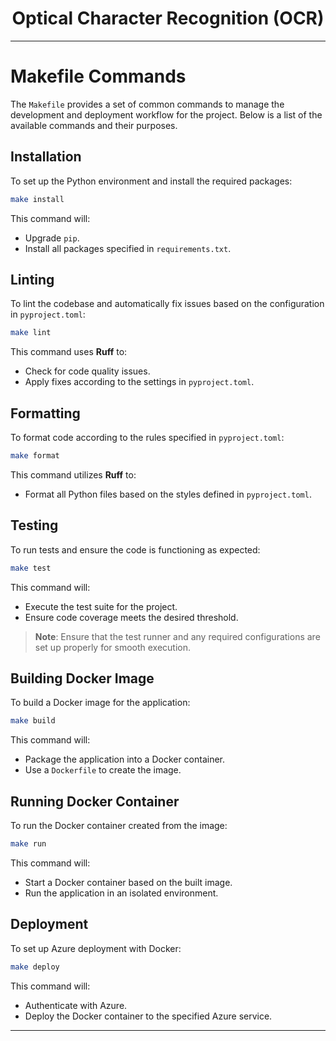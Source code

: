 <h1> <center>Optical Character Recognition (OCR)</center> </h1>

---

# Makefile Commands

The `Makefile` provides a set of common commands to manage the development and deployment workflow for the project. Below is a list of the available commands and their purposes.

## Installation
To set up the Python environment and install the required packages:

```bash
make install
```

This command will:
- Upgrade `pip`.
- Install all packages specified in `requirements.txt`.

## Linting
To lint the codebase and automatically fix issues based on the configuration in `pyproject.toml`:

```bash
make lint
```

This command uses **Ruff** to:
- Check for code quality issues.
- Apply fixes according to the settings in `pyproject.toml`.

## Formatting
To format code according to the rules specified in `pyproject.toml`:

```bash
make format
```

This command utilizes **Ruff** to:
- Format all Python files based on the styles defined in `pyproject.toml`.

## Testing
To run tests and ensure the code is functioning as expected:

```bash
make test
```

This command will:
- Execute the test suite for the project.
- Ensure code coverage meets the desired threshold.

> **Note**: Ensure that the test runner and any required configurations are set up properly for smooth execution.

## Building Docker Image
To build a Docker image for the application:

```bash
make build
```

This command will:
- Package the application into a Docker container.
- Use a `Dockerfile` to create the image.

## Running Docker Container
To run the Docker container created from the image:

```bash
make run
```

This command will:
- Start a Docker container based on the built image.
- Run the application in an isolated environment.

## Deployment
To set up Azure deployment with Docker:

```bash
make deploy
```

This command will:
- Authenticate with Azure.
- Deploy the Docker container to the specified Azure service.

---